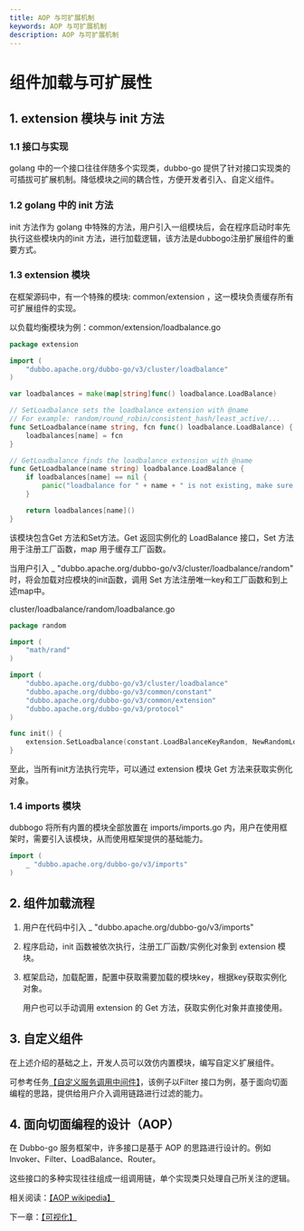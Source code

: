 ```yaml
---
title: AOP 与可扩展机制
keywords: AOP 与可扩展机制
description: AOP 与可扩展机制
---
```


# 组件加载与可扩展性

## 1. extension 模块与 init 方法

### 1.1 接口与实现

golang 中的一个接口往往伴随多个实现类，dubbo-go 提供了针对接口实现类的可插拔可扩展机制。降低模块之间的耦合性，方便开发者引入、自定义组件。

### 1.2 golang 中的 init 方法

init 方法作为 golang 中特殊的方法，用户引入一组模块后，会在程序启动时率先执行这些模块内的init 方法，进行加载逻辑，该方法是dubbogo注册扩展组件的重要方式。

### 1.3 extension 模块

在框架源码中，有一个特殊的模块: common/extension ，这一模块负责缓存所有可扩展组件的实现。

以负载均衡模块为例：common/extension/loadbalance.go 

```go
package extension

import (
	"dubbo.apache.org/dubbo-go/v3/cluster/loadbalance"
)

var loadbalances = make(map[string]func() loadbalance.LoadBalance)

// SetLoadbalance sets the loadbalance extension with @name
// For example: random/round_robin/consistent_hash/least_active/...
func SetLoadbalance(name string, fcn func() loadbalance.LoadBalance) {
	loadbalances[name] = fcn
}

// GetLoadbalance finds the loadbalance extension with @name
func GetLoadbalance(name string) loadbalance.LoadBalance {
	if loadbalances[name] == nil {
		panic("loadbalance for " + name + " is not existing, make sure you have import the package.")
	}

	return loadbalances[name]()
}
```

该模块包含Get 方法和Set方法。Get 返回实例化的 LoadBalance 接口，Set 方法用于注册工厂函数，map 用于缓存工厂函数。

当用户引入 _ "dubbo.apache.org/dubbo-go/v3/cluster/loadbalance/random" 时，将会加载对应模块的init函数，调用 Set 方法注册唯一key和工厂函数和到上述map中。

cluster/loadbalance/random/loadbalance.go

```go
package random

import (
	"math/rand"
)

import (
	"dubbo.apache.org/dubbo-go/v3/cluster/loadbalance"
	"dubbo.apache.org/dubbo-go/v3/common/constant"
	"dubbo.apache.org/dubbo-go/v3/common/extension"
	"dubbo.apache.org/dubbo-go/v3/protocol"
)

func init() {
	extension.SetLoadbalance(constant.LoadBalanceKeyRandom, NewRandomLoadBalance)
}
```

至此，当所有init方法执行完毕，可以通过 extension 模块 Get 方法来获取实例化对象。

### 1.4 imports 模块

dubbogo 将所有内置的模块全部放置在 imports/imports.go 内，用户在使用框架时，需要引入该模块，从而使用框架提供的基础能力。

```go
import (
	_ "dubbo.apache.org/dubbo-go/v3/imports"
)
```

## 2. 组件加载流程

1. 用户在代码中引入 _  "dubbo.apache.org/dubbo-go/v3/imports"

2. 程序启动，init 函数被依次执行，注册工厂函数/实例化对象到 extension 模块。

3. 框架启动，加载配置，配置中获取需要加载的模块key，根据key获取实例化对象。

   用户也可以手动调用 extension 的 Get 方法，获取实例化对象并直接使用。

## 3. 自定义组件

在上述介绍的基础之上，开发人员可以效仿内置模块，编写自定义扩展组件。

可参考任务[【自定义服务调用中间件】](../../tasks/service_management/aop.html)，该例子以Filter 接口为例，基于面向切面编程的思路，提供给用户介入调用链路进行过滤的能力。

## 4. 面向切面编程的设计（AOP）

在 Dubbo-go 服务框架中，许多接口是基于 AOP 的思路进行设计的。例如 Invoker、Filter、LoadBalance、Router。

这些接口的多种实现往往组成一组调用链，单个实现类只处理自己所关注的逻辑。

相关阅读：[【AOP wikipedia】](https://en.wikipedia.org/wiki/Aspect-oriented_programming)

下一章：[【可视化】](./visualization.html)